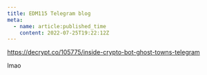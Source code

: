 ```yaml
---
title: EDM115 Telegram blog
meta:
  - name: article:published_time
    content: 2022-07-25T19:22:12Z
---
```


https://decrypt.co/105775/inside-crypto-bot-ghost-towns-telegram

lmao
